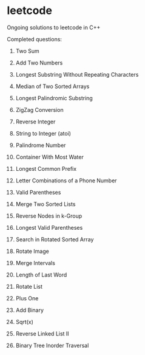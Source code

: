 # leetcode 
Ongoing solutions to leetcode in C++ 
 
Completed questions: 
 
1. Two Sum
 
2. Add Two Numbers
 
3. Longest Substring Without Repeating Characters
 
4. Median of Two Sorted Arrays
 
5. Longest Palindromic Substring
 
6. ZigZag Conversion
 
7. Reverse Integer
 
8. String to Integer (atoi)
 
9. Palindrome Number
 
11. Container With Most Water
 
14. Longest Common Prefix
 
17. Letter Combinations of a Phone Number
 
20. Valid Parentheses
 
21. Merge Two Sorted Lists
 
25. Reverse Nodes in k-Group
 
32. Longest Valid Parentheses
 
33. Search in Rotated Sorted Array
 
48. Rotate Image
 
56. Merge Intervals
 
58. Length of Last Word
 
61. Rotate List
 
66. Plus One
 
67. Add Binary
 
69. Sqrt(x)
 
92. Reverse Linked List II
 
94. Binary Tree Inorder Traversal